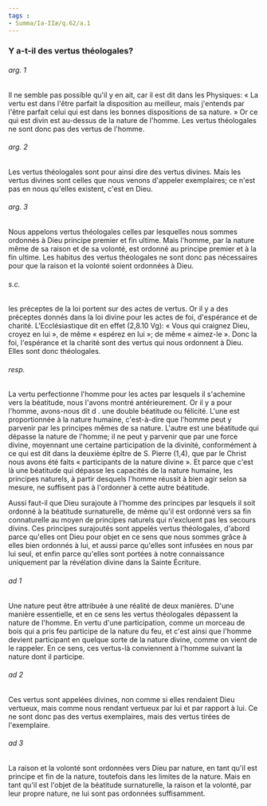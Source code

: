 ```yaml
---
tags : 
- Summa/Ia-IIæ/q.62/a.1
---
```


### Y a-t-il des vertus théologales?

###### arg. 1
Il ne semble pas possible qu'il y en ait, car il est dit dans les Physiques: « La vertu est dans l'être parfait la disposition au meilleur, mais j'entends par l'être parfait celui qui est dans les bonnes dispositions de sa nature. » Or ce qui est divin est au-dessus de la nature de l'homme. Les vertus théologales ne sont donc pas des vertus de l'homme. 

###### arg. 2
Les vertus théologales sont pour ainsi dire des vertus divines. Mais les vertus divines sont celles que nous venons d'appeler exemplaires; ce n'est pas en nous qu'elles existent, c'est en Dieu. 

###### arg. 3
Nous appelons vertus théologales celles par lesquelles nous sommes ordonnés à Dieu principe premier et fin ultime. Mais l'homme, par la nature même de sa raison et de sa volonté, est ordonné au principe premier et à la fin ultime. Les habitus des vertus théologales ne sont donc pas nécessaires pour que la raison et la volonté soient ordonnées à Dieu. 

###### s.c.
les préceptes de la loi portent sur des actes de vertus. Or il y a des préceptes donnés dans la loi divine pour les actes de foi, d'espérance et de charité. L'Ecclésiastique dit en effet (2,8.10 Vg): « Vous qui craignez Dieu, croyez en lui », de même « espérez en lui »; de même « aimez-le ». Donc la foi, l'espérance et la charité sont des vertus qui nous ordonnent à Dieu. Elles sont donc théologales. 

###### resp.
La vertu perfectionne l'homme pour les actes par lesquels il s'achemine vers la béatitude, nous l'avons montré antérieurement. Or il y a pour l'homme, avons-nous dit d . une double béatitude ou félicité. L'une est proportionnée à la nature humaine, c'est-à-dire que l'homme peut y parvenir par les principes mêmes de sa nature. L'autre est une béatitude qui dépasse la nature de l'homme; il ne peut y parvenir que par une force divine, moyennant une certaine participation de la divinité, conformément à ce qui est dit dans la deuxième épître de S. Pierre (1,4), que par le Christ nous avons été faits « participants de la nature divine ». Et parce que c'est là une béatitude qui dépasse les capacités de la nature humaine, les principes naturels, à partir desquels l'homme réussit à bien agir selon sa mesure, ne suffisent pas à l'ordonner à cette autre béatitude. 

Aussi faut-il que Dieu surajoute à l'homme des principes par lesquels il soit ordonné à la béatitude surnaturelle, de même qu'il est ordonné vers sa fin connaturelle au moyen de principes naturels qui n'excluent pas les secours divins. Ces principes surajoutés sont appelés vertus théologales, d'abord parce qu'elles ont Dieu pour objet en ce sens que nous sommes grâce à elles bien ordonnés à lui, et aussi parce qu'elles sont infusées en nous par lui seul, et enfin parce qu'elles sont portées à notre connaissance uniquement par la révélation divine dans la Sainte Écriture. 

###### ad 1
Une nature peut être attribuée à une réalité de deux manières. D'une manière essentielle, et en ce sens les vertus théologales dépassent la nature de l'homme. En vertu d'une participation, comme un morceau de bois qui a pris feu participe de la nature du feu, et c'est ainsi que l'homme devient participant en quelque sorte de la nature divine, comme on vient de le rappeler. En ce sens, ces vertus-là conviennent à l'homme suivant la nature dont il participe. 

###### ad 2
Ces vertus sont appelées divines, non comme si elles rendaient Dieu vertueux, mais comme nous rendant vertueux par lui et par rapport à lui. Ce ne sont donc pas des vertus exemplaires, mais des vertus tirées de l'exemplaire. 

###### ad 3
La raison et la volonté sont ordonnées vers Dieu par nature, en tant qu'il est principe et fin de la nature, toutefois dans les limites de la nature. Mais en tant qu'il est l'objet de la béatitude surnaturelle, la raison et la volonté, par leur propre nature, ne lui sont pas ordonnées suffisamment. 

